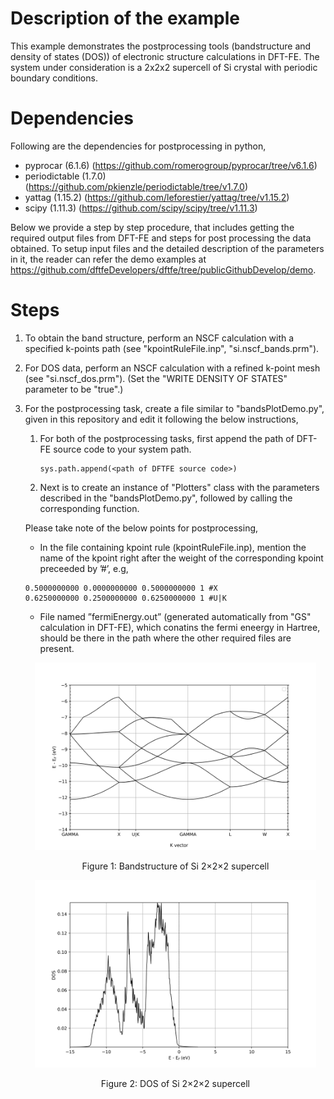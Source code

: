 Description of the example
============================================================================
This example demonstrates the postprocessing tools (bandstructure and density of states (DOS)) of electronic structure calculations in DFT-FE. The system under consideration is a 2x2x2 supercell of Si crystal with periodic boundary conditions.

Dependencies
============================================================================
Following are the dependencies for postprocessing in python,

- pyprocar (6.1.6) (https://github.com/romerogroup/pyprocar/tree/v6.1.6)
- periodictable (1.7.0) (https://github.com/pkienzle/periodictable/tree/v1.7.0)
- yattag (1.15.2) (https://github.com/leforestier/yattag/tree/v1.15.2)
- scipy (1.11.3) (https://github.com/scipy/scipy/tree/v1.11.3)


Below we provide a step by step procedure, that includes getting the required output files from DFT-FE and steps for post processing the data obtained. To setup input files and the detailed description of the parameters in it, the reader can refer the demo examples at https://github.com/dftfeDevelopers/dftfe/tree/publicGithubDevelop/demo.

Steps
============================================================================

1. To obtain the band structure, perform an NSCF calculation with a specified k-points path (see "kpointRuleFile.inp", "si.nscf_bands.prm").
2. For DOS data, perform an NSCF calculation with a refined k-point mesh (see "si.nscf_dos.prm"). (Set the "WRITE DENSITY OF STATES" parameter to be "true".)
3. For the postprocessing task, create a file similar to "bandsPlotDemo.py", given in this repository and edit it following the below instructions,
   1. For both of the postprocessing tasks, first append the path of DFT-FE source code to your system path.
      ```
      sys.path.append(<path of DFTFE source code>)
      ```
   2. Next is to create an instance of "Plotters" class with the parameters described in the "bandsPlotDemo.py", followed by calling the corresponding function.


   Please take note of the below points for postprocessing,
   
      * In the file containing kpoint rule (kpointRuleFile.inp), mention the name of the kpoint right after the weight of the corresponding kpoint preceeded by ’#’, e.g,
      ```
      0.5000000000 0.0000000000 0.5000000000 1 #X
      0.6250000000 0.2500000000 0.6250000000 1 #U|K
      ```
      * File named ”fermiEnergy.out” (generated automatically from "GS" calculation in DFT-FE), which conatins the fermi eneergy in Hartree, should be there in the path where the other required files are present.
      
      

      <p align="center">
        <img src="./output/bandsplot.png" width="450" height="300">
        <br>
        <p align="center">
          Figure 1: Bandstructure of Si 2&times2&times2 supercell
        </p>
      </p>
      
      
      <p align="center">
        <img src="./output/dosplot.png" width="450" height="300">
        <br>
        <p align="center">
          Figure 2: DOS of Si 2&times2&times2 supercell
        </p>
      </p>
